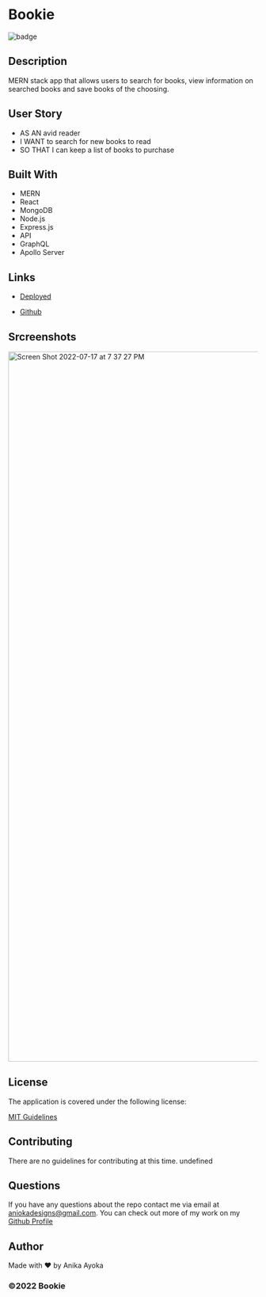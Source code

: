 # Bookie

 ![badge](https://img.shields.io/badge/license-MIT-blue)
    

## Description
  MERN stack app that allows users to search for books, view information on searched books and save books of the choosing.

## User Story
 - AS AN avid reader
 - I WANT to search for new books to read
 - SO THAT I can keep a list of books to purchase


## Built With

 * MERN
 * React
 * MongoDB
 * Node.js
 * Express.js
 * API
 * GraphQL
 * Apollo Server

## Links

  * [Deployed]( https://anikayoka.github.io/iam-portfolio/)

  * [Github](https://github.com/anikayoka/bookie)

  
  ## Srcreenshots
  
<img width="1435" alt="Screen Shot 2022-07-17 at 7 37 27 PM" src="https://user-images.githubusercontent.com/88905488/179436940-53a571c5-90a2-413d-8b27-85f3381cef80.png">
  
  
## License
  The application is covered under the following license:
      
  [MIT Guidelines](https://choosealicense.com/licenses/)
      
## Contributing

  There are no guidelines for contributing at this time. undefined

## Questions

  If you have any questions about the repo contact me via email at aniokadesigns@gmail.com. You can check out more of my work on my [Github Profile](https://github.com/anikayoka)

## Author

  Made with ❤️ by Anika Ayoka
  
### ©️2022 Bookie
